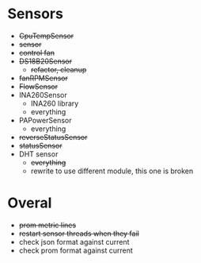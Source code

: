 # Sensors
* ~~CpuTempSensor~~
 * ~~sensor~~
 * ~~control fan~~
* ~~DS18B20Sensor~~
  * ~~refactor, cleanup~~
* ~~fanRPMSensor~~
* ~~FlowSensor~~
* INA260Sensor
  * INA260 library
  * everything
* PAPowerSensor
  * everything
* ~~reverseStatusSensor~~
* ~~statusSensor~~
* DHT sensor
  * ~~everything~~
  * rewrite to use different module, this one is broken

# Overal
* ~~prom metric lines~~
* ~~restart sensor threads when they fail~~
* check json format against current
* check prom format against current
